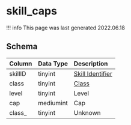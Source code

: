 # skill_caps

!!! info
	This page was last generated 2022.06.18

## Schema

| Column | Data Type | Description |
| :--- | :--- | :--- |
| skillID | tinyint | [Skill Identifier](../../../../server/player/skills) |
| class | tinyint | [Class](../../../../server/player/class-list) |
| level | tinyint | Level |
| cap | mediumint | Cap |
| class_ | tinyint | Unknown |

